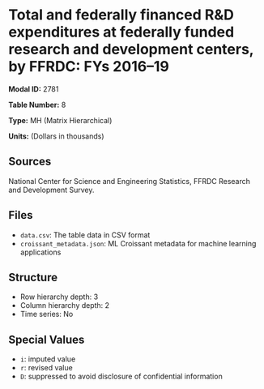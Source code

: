 # Total and federally financed R&D expenditures at federally funded research and development centers, by FFRDC: FYs 2016&#8211;19

**Modal ID:** 2781

**Table Number:** 8

**Type:** MH (Matrix Hierarchical)

**Units:** (Dollars in thousands)

## Sources

National Center for Science and Engineering Statistics, FFRDC Research and Development Survey.

## Files

- `data.csv`: The table data in CSV format
- `croissant_metadata.json`: ML Croissant metadata for machine learning applications

## Structure

- Row hierarchy depth: 3
- Column hierarchy depth: 2
- Time series: No

## Special Values

- `i`: imputed value
- `r`: revised value
- `D`: suppressed to avoid disclosure of confidential information
